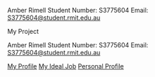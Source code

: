 Amber Rimell        Student Number: S3775604        Email: S3775604@student.rmit.edu.au

My Project


Amber Rimell        Student Number: S3775604        Email: S3775604@student.rmit.edu.au

[My Profile]() [My Ideal Job]() [Personal Profile]()
